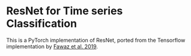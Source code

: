 # ResNet for Time series Classification

This is a PyTorch implementation of ResNet, ported from the Tensorflow implementation by [Fawaz et al. 2019](https://github.com/hfawaz/dl-4-tsc). 
